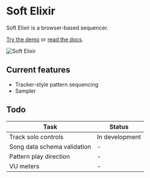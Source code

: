 # Soft Elixir

Soft Elixir is a browser-based sequencer.

[Try the demo]() or [read the docs]().

![Soft Elixir]()

## Current features

- Tracker-style pattern sequencing
- Sampler

## Todo

| Task | Status |
| --- | --- |
| Track solo controls | In development |
| Song data schema validation | - |
| Pattern play direction | - |
| VU meters | - |